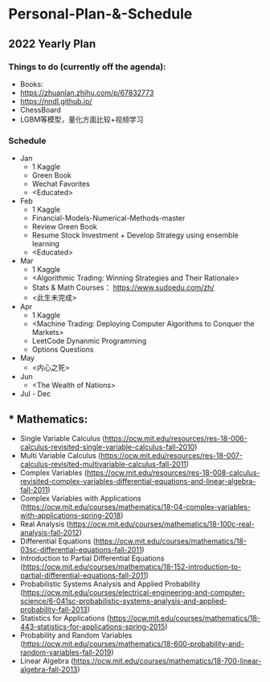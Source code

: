 # Personal-Plan-&-Schedule


## 2022 Yearly Plan

### Things to do (currently off the agenda):
* Books: 
* https://zhuanlan.zhihu.com/p/67832773
* https://nndl.github.io/
* ChessBoard
* LGBM等模型，量化方面比较+视频学习

### Schedule
* Jan
  * 1 Kaggle
  * Green Book 
  * Wechat Favorites
  * \<Educated\>
* Feb
  * 1 Kaggle
  * Financial-Models-Numerical-Methods-master
  * Review Green Book
  * Resume Stock Investment + Develop Strategy using ensemble learning
  * \<Educated>
* Mar
  * 1 Kaggle
  * \<Algorithmic Trading: Winning Strategies and Their Rationale>
  * Stats & Math Courses： https://www.sudoedu.com/zh/
  * \<此生未完成>
* Apr
  * 1 Kaggle 
  * \<Machine Trading: Deploying Computer Algorithms to Conquer the Markets>
  * LeetCode Dynanmic Programming
  * Options Questions
* May
  * \<内心之死>
* Jun
  * \<The Wealth of Nations>
* Jul - Dec

## * Mathematics:
  * Single Variable Calculus (https://ocw.mit.edu/resources/res-18-006-calculus-revisited-single-variable-calculus-fall-2010)
  * Multi Variable Calculus (https://ocw.mit.edu/resources/res-18-007-calculus-revisited-multivariable-calculus-fall-2011)
  * Complex Variables (https://ocw.mit.edu/resources/res-18-008-calculus-revisited-complex-variables-differential-equations-and-linear-algebra-fall-2011)
  * Complex Variables with Applications (https://ocw.mit.edu/courses/mathematics/18-04-complex-variables-with-applications-spring-2018)
  * Real Analysis (https://ocw.mit.edu/courses/mathematics/18-100c-real-analysis-fall-2012)
  * Differential Equations (https://ocw.mit.edu/courses/mathematics/18-03sc-differential-equations-fall-2011)
  * Introduction to Partial Differential Equations (https://ocw.mit.edu/courses/mathematics/18-152-introduction-to-partial-differential-equations-fall-2011)
  * Probabilistic Systems Analysis and Applied Probability (https://ocw.mit.edu/courses/electrical-engineering-and-computer-science/6-041sc-probabilistic-systems-analysis-and-applied-probability-fall-2013)
  * Statistics for Applications (https://ocw.mit.edu/courses/mathematics/18-443-statistics-for-applications-spring-2015)
  * Probability and Random Variables (https://ocw.mit.edu/courses/mathematics/18-600-probability-and-random-variables-fall-2019)
  * Linear Algebra (https://ocw.mit.edu/courses/mathematics/18-700-linear-algebra-fall-2013)

